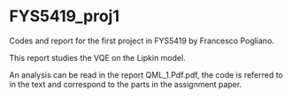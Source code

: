 # FYS5419_proj1

Codes and report for the first project in FYS5419 by Francesco Pogliano.

This report studies the VQE on the Lipkin model.

An analysis can be read in the report QML_1.Pdf.pdf, the code is referred to in the text and correspond to the parts in the assignment paper.
